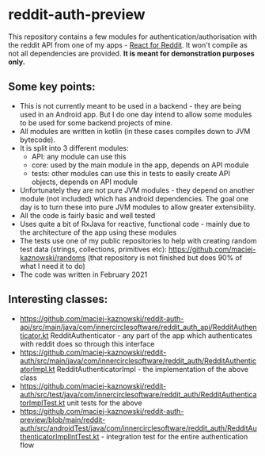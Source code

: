 # reddit-auth-preview
This repository contains a few modules for authentication/authorisation with the reddit API from one of my apps - [React for Reddit](https://play.google.com/store/apps/details?id=com.innercirclesoftware.reddit&hl=en&gl=US). It won't compile as not all dependencies are provided. **It is meant for demonstration purposes only.**


## Some key points:

- This is not currently meant to be used in a backend - they are being used in an Android app. But I do one day intend to allow some modules to be used for some backend projects of mine.
- All modules are written in kotlin (in these cases compiles down to JVM bytecode). 
- It is split into 3 different modules:
  - API: any module can use this
  - core: used by the main module in the app, depends on API module
  - tests: other modules can use this in tests to easily create API objects, depends on API module
- Unfortunately they are not pure JVM modules - they depend on another module (not included) which has android dependencies. The goal one day is to turn these into pure JVM modules to allow greater extensibility.
- All the code is fairly basic and well tested
- Uses quite a bit of RxJava for reactive, functional code - mainly due to the architecture of the app using these modules
- The tests use one of my public repositories to help with creating random test data (strings, collections, primitives etc): https://github.com/maciej-kaznowski/randoms (that repository is not finished but does 90% of what I need it to do)
- The code was written in February 2021


## Interesting classes:
- https://github.com/maciej-kaznowski/reddit-auth-api/src/main/java/com/innercirclesoftware/reddit_auth_api/RedditAuthenticator.kt RedditAuthenticator - any part of the app which authenticates with reddit does so through this interface
- https://github.com/maciej-kaznowski/reddit-auth/src/main/java/com/innercirclesoftware/reddit_auth/RedditAuthenticatorImpl.kt RedditAuthenticatorImpl - the implementation of the above class
- https://github.com/maciej-kaznowski/reddit-auth/src/test/java/com/innercirclesoftware/reddit_auth/RedditAuthenticatorImplTest.kt unit tests for the above
- https://github.com/maciej-kaznowski/reddit-auth-preview/blob/main/reddit-auth/src/androidTest/java/com/innercirclesoftware/reddit_auth/RedditAuthenticatorImplIntTest.kt - integration test for the entire authentication flow
